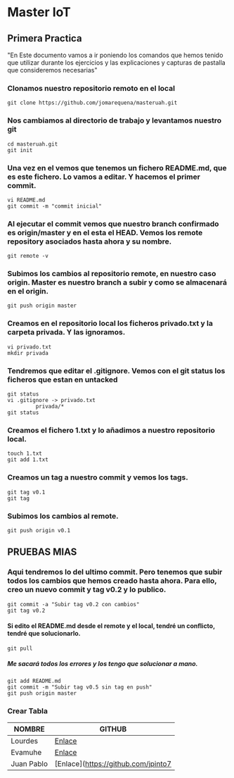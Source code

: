 # Master IoT 
## Primera Practica
"En Este documento vamos a ir poniendo los comandos que hemos tenido que utilizar durante los ejercicios y las explicaciones y capturas de pastalla que consideremos necesarias"

### Clonamos nuestro repositorio remoto en el local
```
git clone https://github.com/jomarequena/masteruah.git
```

### Nos cambiamos al directorio de trabajo y levantamos nuestro git
```
cd masteruah.git
git init
```

### Una vez en el vemos que tenemos un fichero README.md, que es este fichero. Lo vamos a editar. Y hacemos el primer commit.
```
vi README.md
git commit -m "commit inicial"
```

### Al ejecutar el commit vemos que nuestro branch confirmado es origin/master y en el esta el HEAD. Vemos los remote repository asociados hasta ahora y su nombre.
```
git remote -v
```

### Subimos los cambios al repositorio remote, en nuestro caso origin. Master es nuestro branch a subir y como se almacenará en el origin.
```
git push origin master
```

### Creamos en el repositorio local los ficheros privado.txt y la carpeta privada. Y las ignoramos.
```
vi privado.txt
mkdir privada
```

### Tendremos que editar el .gitignore. Vemos con el git status los ficheros que estan en untacked
```
git status
vi .gitignore -> privado.txt
		 privada/*
git status
```

### Creamos el fichero 1.txt y lo añadimos a nuestro repositorio local.
```
touch 1.txt
git add 1.txt
```

### Creamos un tag a nuestro commit y vemos los tags.
```
git tag v0.1
git tag
```

### Subimos los cambios al remote.
```
git push origin v0.1
```
## PRUEBAS MIAS
### Aqui tendremos lo del ultimo commit. Pero tenemos que subir todos los cambios que hemos creado hasta ahora. Para ello, creo un nuevo commit y tag v0.2 y lo publico.
```
git commit -a "Subir tag v0.2 con cambios"
git tag v0.2
```

#### Si edito el README.md desde el remote y el local, tendré un conflicto, tendré que solucionarlo. 
```
git pull 
```

##### Me sacará todos los errores y los tengo que solucionar a mano.
```
git add README.md
git commit -m "Subir tag v0.5 sin tag en push"
git push origin master
```

### Crear Tabla
| NOMBRE | GITHUB |
| ------ | ------ |
| Lourdes | [Enlace](https://github.com/LourdesRD) |
| Evamuhe | [Enlace](https://github.com/Evamuhe) |
| Juan Pablo | [Enlace](https://github.com/jpinto7 | 

